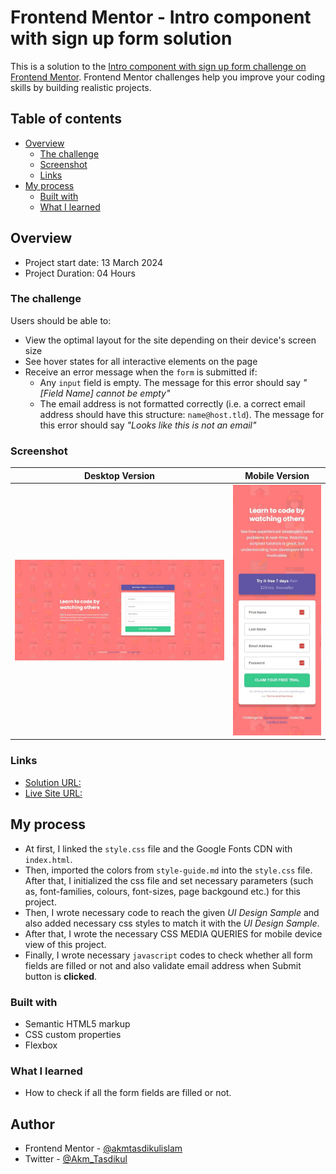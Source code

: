 # Frontend Mentor - Intro component with sign up form solution

This is a solution to the [Intro component with sign up form challenge on Frontend Mentor](https://www.frontendmentor.io/challenges/intro-component-with-signup-form-5cf91bd49edda32581d28fd1). Frontend Mentor challenges help you improve your coding skills by building realistic projects.

## Table of contents

- [Overview](#overview)
  - [The challenge](#the-challenge)
  - [Screenshot](#screenshot)
  - [Links](#links)
- [My process](#my-process)
  - [Built with](#built-with)
  - [What I learned](#what-i-learned)

## Overview

- Project start date: 13 March 2024
- Project Duration: 04 Hours

### The challenge

Users should be able to:

- View the optimal layout for the site depending on their device's screen size
- See hover states for all interactive elements on the page
- Receive an error message when the `form` is submitted if:
  - Any `input` field is empty. The message for this error should say _"[Field Name] cannot be empty"_
  - The email address is not formatted correctly (i.e. a correct email address should have this structure: `name@host.tld`). The message for this error should say _"Looks like this is not an email"_

### Screenshot

| Desktop Version                         | Mobile Version                         |
| --------------------------------------- | -------------------------------------- |
| ![](./screenshots/desktop-version.jpeg) | ![](./screenshots/mobile-version.jpeg) |

### Links

- [Solution URL:](https://your-solution-url.com)
- [Live Site URL:](https://akmtasdikulislam.github.io/intro-component-with-signup-form/)

## My process

- At first, I linked the `style.css` file and the Google Fonts CDN with `index.html`.
- Then, imported the colors from `style-guide.md` into the `style.css` file. After that, I initialized the css file and set necessary parameters (such as, font-families, colours, font-sizes, page backgound etc.) for this project.
- Then, I wrote necessary code to reach the given _UI Design Sample_ and also added necessary css styles to match it with the _UI Design Sample_.
- After that, I wrote the necessary CSS MEDIA QUERIES for mobile device view of this project.
- Finally, I wrote necessary `javascript` codes to check whether all form fields are filled or not and also validate email address when Submit button is **clicked**.

### Built with

- Semantic HTML5 markup
- CSS custom properties
- Flexbox

### What I learned

- How to check if all the form fields are filled or not.

## Author

- Frontend Mentor - [@akmtasdikulislam](https://www.frontendmentor.io/profile/akmtasdikulislam)
- Twitter - [@Akm_Tasdikul](https://www.twitter.com/Akm_Tasdikul)
